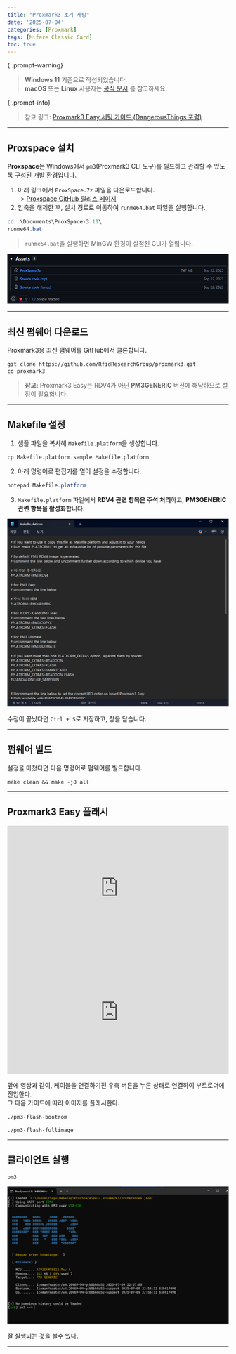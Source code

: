 ```yaml
---
title: "Proxmark3 초기 세팅"
date: '2025-07-04'
categories: [Proxmark]
tags: [Mifare Classic Card]
toc: true
---
```


{:.prompt-warning}
> **Windows 11** 기준으로 작성되었습니다.  
> **macOS** 또는 **Linux** 사용자는 [공식 문서](https://github.com/RfidResearchGroup/proxmark3/wiki) 를 참고하세요.

{:.prompt-info}
> 참고 링크: [Proxmark3 Easy 세팅 가이드 (DangerousThings 포럼)](https://forum.dangerousthings.com/t/getting-started-with-the-proxmark3-easy/9050/1)

---

## Proxspace 설치

**Proxspace**는 Windows에서 `pm3`(Proxmark3 CLI 도구)를 빌드하고 관리할 수 있도록 구성된 개발 환경입니다.

1. 아래 링크에서 `ProxSpace.7z` 파일을 다운로드합니다.  
   -> [Proxspace GitHub 릴리스 페이지](https://github.com/Gator96100/ProxSpace/releases)  
2. 압축을 해제한 후, 설치 경로로 이동하여 `runme64.bat` 파일을 실행합니다.

```powershell
cd .\Documents\ProxSpace-3.11\
runme64.bat
```

> `runme64.bat`을 실행하면 MinGW 환경이 설정된 CLI가 열립니다.

![Proxmark List](assets/post/proxmark/proxmarkre.png)

---

## 최신 펌웨어 다운로드

Proxmark3용 최신 펌웨어를 GitHub에서 클론합니다.

```shell
git clone https://github.com/RfidResearchGroup/proxmark3.git
cd proxmark3
```

> **참고:** Proxmark3 Easy는 RDV4가 아닌 **PM3GENERIC** 버전에 해당하므로 설정이 필요합니다.

---

## Makefile 설정

1. 샘플 파일을 복사해 `Makefile.platform`을 생성합니다.

```shell
cp Makefile.platform.sample Makefile.platform
```

2. 아래 명령어로 편집기를 열어 설정을 수정합니다.

```powershell
notepad Makefile.platform
```

3. `Makefile.platform` 파일에서 **RDV4 관련 항목은 주석 처리**하고, **PM3GENERIC 관련 항목을 활성화**합니다.

![Makefile 편집](assets/post/proxmark/notepad.png)

수정이 끝났다면 `Ctrl + S`로 저장하고, 창을 닫습니다.

---

## 펌웨어 빌드

설정을 마쳤다면 다음 명령어로 펌웨어를 빌드합니다.

```shell
make clean && make -j8 all
```

---

## Proxmark3 Easy 플래시


<div style="position: relative; padding-bottom: 56.25%; height: 0; overflow: hidden;">
  <iframe src="https://www.youtube.com/embed/n1Xt-1ZmjM0"
          style="position: absolute; top: 0; left: 0; width: 100%; height: 100%;"
          frameborder="0" 
          allowfullscreen>
  </iframe>
</div>


<div style="position: relative; padding-bottom: 56.25%; height: 0; overflow: hidden;">
  <iframe src="https://www.youtube.com/embed/o6WOTM4D970"
          style="position: absolute; top: 0; left: 0; width: 100%; height: 100%;"
          frameborder="0" 
          allowfullscreen>
  </iframe>
</div>

앞에 영상과 같이, 케이블을 연결하기전 우측 버튼을 누른 상태로 연결하여 부트로더에 진입한다.  
그 다음 가이드에 따라 이미지를 플래시한다.

```shell
./pm3-flash-bootrom
```

```shell
./pm3-flash-fullimage
```

---

## 클라이언트 실행

```shell
pm3
```

![Makefile 편집](assets/post/proxmark/pm3!!.png)

잘 실행되는 것을 볼수 있다.

---
